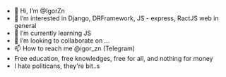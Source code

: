 - 👋 Hi, I’m @IgorZn
- 👀 I’m interested in Django, DRFramework, JS - express, RactJS web in general
- 🌱 I’m currently learning JS
- 💞️ I’m looking to collaborate on ...
- 📫 How to reach me @igor_zn (Telegram)
- Free education, free knowledges, free for all, and nothing for money
- I hate politicans, they're bit..s

<!---
IgorZn/IgorZn is a ✨ special ✨ repository because its `README.md` (this file) appears on your GitHub profile.
You can click the Preview link to take a look at your changes.
--->
